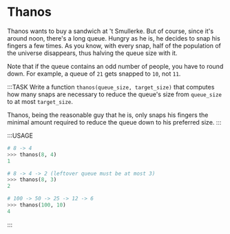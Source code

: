 # Thanos

Thanos wants to buy a sandwich at 't Smullerke.
But of course, since it's around noon, there's a long queue.
Hungry as he is, he decides to snap his fingers a few times.
As you know, with every snap, half of the population of the universe disappears, thus halving the queue size with it.

Note that if the queue contains an odd number of people, you have to round down.
For example, a queue of `21` gets snapped to `10`, not `11`.

:::TASK
Write a function `thanos(queue_size, target_size)` that computes how many snaps are necessary to reduce the queue's size from `queue_size` to at most `target_size`.

Thanos, being the reasonable guy that he is, only snaps his fingers the minimal amount required to reduce the queue down to his preferred size.
:::

:::USAGE

```python
# 8 -> 4
>>> thanos(8, 4)
1

# 8 -> 4 -> 2 (leftover queue must be at most 3)
>>> thanos(8, 3)
2

# 100 -> 50 -> 25 -> 12 -> 6
>>> thanos(100, 10)
4
```

:::
